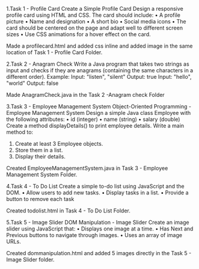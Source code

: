 1.Task 1 - Profile Card
  Create a Simple Profile Card
  Design a responsive profile card using HTML and CSS. The card should include:
  • A profile picture
  • Name and designation
  • A short bio
  • Social media icons
  • The card should be centered on the page and adapt well to different screen sizes
  • Use CSS animations for a hover effect on the card.
  
  Made a profilecard.html and added css inline and added image in the same location of Task 1 - Profile Card Folder.

2.Task 2 - Anagram Check
  Write a Java program that takes two strings as input and checks if they are anagrams
  (containing the same characters in a different order).
  Example:
  Input: "listen", "silent"
  Output: true
  Input: "hello", "world"
  Output: false
  
  Made AnagramCheck.java in the Task 2 -Anagram check Folder

3.Task 3 - Employee Management System
  Object-Oriented Programming - Employee Management System
  Design a simple Java class Employee with the following attributes:
  • id (integer)
  • name (string)
  • salary (double)
  Create a method displayDetails() to print employee details.
  Write a main method to:
  1. Create at least 3 Employee objects.
  2. Store them in a list.
  3. Display their details.

Created EmployeeManagementSystem.java in Task 3 - Employee Management System Folder.

4.Task 4 - To Do List
  Create a simple to-do list using JavaScript and the DOM.
  • Allow users to add new tasks.
  • Display tasks in a list.
  • Provide a button to remove each task

  Created todolist.html in Task 4 - To Do List Folder.
  
5.Task 5 - Image Slider
  DOM Manipulation - Image Slider
  Create an image slider using JavaScript that:
  • Displays one image at a time.
  • Has Next and Previous buttons to navigate through images.
  • Uses an array of image URLs.

  Created dommanipulation.html and added 5 images directly in the Task 5 - Image Slider folder.
